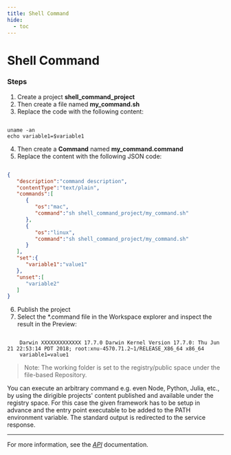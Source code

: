 ```yaml
---
title: Shell Command
hide:
  - toc
---
```


Shell Command
===

### Steps


1. Create a project **shell_command_project**
2. Then create a file named **my_command.sh**
3. Replace the code with the following content:

```

uname -an
echo variable1=$variable1

```

4. Then create a **Command** named **my_command.command**
5. Replace the content with the following JSON code:

```json

{
   "description":"command description",
   "contentType":"text/plain",
   "commands":[
      {
         "os":"mac",
         "command":"sh shell_command_project/my_command.sh"
      },
      {
         "os":"linux",
         "command":"sh shell_command_project/my_command.sh"
      }
   ],
   "set":{
      "variable1":"value1"
   },
   "unset":[
      "variable2"
   ]
}

```

6. Publish the project
8. Select the *.command file in the Workspace explorer and inspect the result in the Preview:

```

    Darwin XXXXXXXXXXXXX 17.7.0 Darwin Kernel Version 17.7.0: Thu Jun 21 22:53:14 PDT 2018; root:xnu-4570.71.2~1/RELEASE_X86_64 x86_64
    variable1=value1

```

> Note: The working folder is set to the registry/public space under the file-based Repository.

You can execute an arbitrary command e.g. even Node, Python, Julia, etc., by using the dirigible projects' content published and available under the registry space. For this case the given framework has to be setup in advance and the entry point executable to be added to the PATH environment variable. The standard output is redirected to the service response.

---

For more information, see the *[API](../api/)* documentation.
